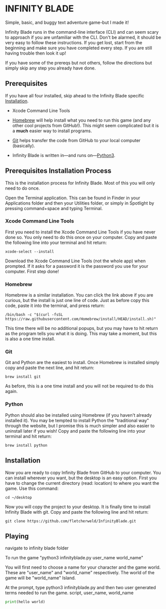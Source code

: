 # INFINITY BLADE

Simple, basic, and buggy text adventure game-but I made it!

Infinity Blade runs in the command-line interface (CLI) and can seem scary to approach if you are unfamiliar with the CLI. Don't be alarmed, it should be very easy to follow these instructions. If you get lost, start from the beginning and make sure you have completed every step. If you are still having trouble then look it up!

If you have some of the prereqs but not others, follow the directions but simply skip any step you already have done.

## Prerequisites

If you have all four installed, skip ahead to the Infinity Blade specific [Installation](#installation).

- Xcode Command Line Tools

- [Homebrew](https://brew.sh) will help install what you need to run this game (and any other cool projects from GitHub!). This might seem complicated but it is a **much** easier way to install programs.

- [Git](https://git-scm.com/download/mac) helps transfer the code from GitHub to your local computer (basically).

- Infinity Blade is written in—and runs on—[Python3](https://www.python.org/downloads/).



## Prerequisites Installation Process

This is the installation process for Infinity Blade. Most of this you will only need to do once.

Open the Terminal application. This can be found in Finder in your Applications folder and then your Utilities folder, or simply in Spotlight by pressing command+space and typing Terminal.

### Xcode Command Line Tools

First you need to install the Xcode Command Line Tools if you have never done so. You only need to do this once on your computer.
Copy and paste the following line into your terminal and hit return:
```
xcode-select --install
```
Download the Xcode Command Line Tools (not the whole app) when prompted. If it asks for a password it is the password you use for your computer. First step done!

### Homebrew

Homebrew is a similar installation. You can click the link above if you are curious, but the install is just one line of code. Just as before copy this code, paste it into the terminal, and press return:
```
/bin/bash -c "$(curl -fsSL https://raw.githubusercontent.com/Homebrew/install/HEAD/install.sh)"
```
This time there will be no additional popups, but you may have to hit return as the program tells you what it is doing. This may take a moment, but this is also a one time install.

### Git

Git and Python are the easiest to install. Once Homebrew is installed simply copy and paste the next line, and hit return:
```
brew install git
```
As before, this is a one time install and you will not be required to do this again.

### Python

Python should also be installed using Homebrew (if you haven't already installed it). You may be tempted to install Python the "traditional way" through the website, but I promise this is much simpler and also easier to uninstall later if you wish! Copy and paste the following line into your terminal and hit return:
```
brew install python
```

## Installation

Now you are ready to copy Infinity Blade from GitHub to your computer. You can install wherever you want, but the desktop is an easy option. First you have to change the current directory (read: location) to where you want the game. Use this command:
```
cd ~/desktop
```
Now you will copy the project to your desktop. It is finally time to install Infinity Blade with git. Copy and paste the following line and hit return:
```
git clone https://github.com/fletcherweld/InfinityBlade.git
```

## Playing

navigate to infinity blade folder

To run the game "python3 infinityblade.py user_name world_name"

You will first need to choose a name for your character and the game world. These are "user_name" and "world_name" respectively. The world of the game will be "world_name" Island.

At the prompt, type python3 infinityblade.py and then two user generated terms needed to run the game.
script, user_name, world_name

```python
print(hello world)
```